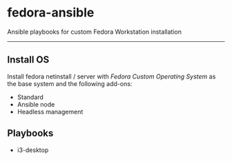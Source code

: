 # fedora-ansible

Ansible playbooks for custom Fedora Workstation installation

----

## Install OS

Install fedora netinstall / server with *Fedora Custom Operating System* as the
base system and the following add-ons:

- Standard
- Ansible node
- Headless management

## Playbooks

- i3-desktop

